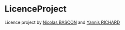 LicenceProject
==============

Licence project by [Nicolas BASCON](https://github.com/nicobascon) and [Yannis RICHARD](https://github.com/yannisrichard)
